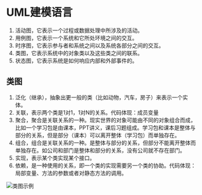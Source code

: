 # UML建模语言
1. 活动图，它表示一个过程或数据处理中所涉及的活动。
2. 用例图，它表示一个系统和它所处环境之间的交互。
3. 时序图，它表示参与者和系统之间以及系统各部分之间的交互。
4. 类图，它表示系统中的对象类以及这些类之间的联系。
5. 状态图，它表示系统是如何响应内部和外部事件的。

## 类图

1. 泛化（继承），抽象出更一般的类（比如动物，汽车，房子）来表示一个实体。
2. 关联，表示两个类是1对1，1对N的关系。代码体现：成员变量
3. 聚合，聚合是关联关系的一种。现实世界的对象可能由不同的对象组合而成，比如一个学习包是由课本，PPT讲义，课后习题组成。学习包和课本是整体与部分的关系，但是部分（课本）可以离开整体（学习包）而单独存在。
4. 组合，组合是关联关系的一种。是整体与部分的关系，但部分不能离开整体而单独存在。如公司和部门是整体和部分的关系，没有公司就不存在部门。
5. 实现，表示某个类实现某个接口。
6. 依赖，是一种使用的关系，即一个类的实现需要另一个类的协助。代码体现：局部变量、方法的参数或者对静态方法的调用。

![类图示例](http://www.plantuml.com/plantuml/png/SoWkIImgAStDuKhEIImkLd1EBEBAp2j9BKfBJ4vL22hDg-O24XhfYSNvEPbvgPfSjLmkHPbbgKKAkdOARgb5HOb5cLOAJritlsYSef02aYbMiEE2IYZa0nM5PwIcvYXOARnedFLqGeT2Hc9Pge89K0tG9fiQNLs48SztBt_MkL_ZsURPJtkcQIhOW2nMiAdHqmEg15gnRjxplWr0KPXJ56pqz40Ej59uic_kYwtJW59SJrlNFEtVeQ05jFPbyugNqrSeW8nj0ThxVayFHEJvijrFzpH053xPqVkYUU_pxZNFLtS_NJlZwPmLG6LW1-O17UYGcfS231W0)


